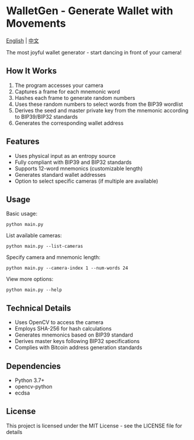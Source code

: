 # WalletGen - Generate Wallet with Movements

[English](README.md) | [中文](README.zh_cn.md)

The most joyful wallet generator - start dancing in front of your camera!

## How It Works

1. The program accesses your camera
2. Captures a frame for each mnemonic word
3. Hashes each frame to generate random numbers
4. Uses these random numbers to select words from the BIP39 wordlist
5. Derives the seed and master private key from the mnemonic according to BIP39/BIP32 standards
6. Generates the corresponding wallet address

## Features

- Uses physical input as an entropy source
- Fully compliant with BIP39 and BIP32 standards
- Supports 12-word mnemonics (customizable length)
- Generates standard wallet addresses
- Option to select specific cameras (if multiple are available)

## Usage

Basic usage:
```
python main.py
```

List available cameras:
```
python main.py --list-cameras
```

Specify camera and mnemonic length:
```
python main.py --camera-index 1 --num-words 24
```

View more options:
```
python main.py --help
```

## Technical Details

- Uses OpenCV to access the camera
- Employs SHA-256 for hash calculations
- Generates mnemonics based on BIP39 standard
- Derives master keys following BIP32 specifications
- Complies with Bitcoin address generation standards

## Dependencies

- Python 3.7+
- opencv-python
- ecdsa

## License

This project is licensed under the MIT License - see the LICENSE file for details 